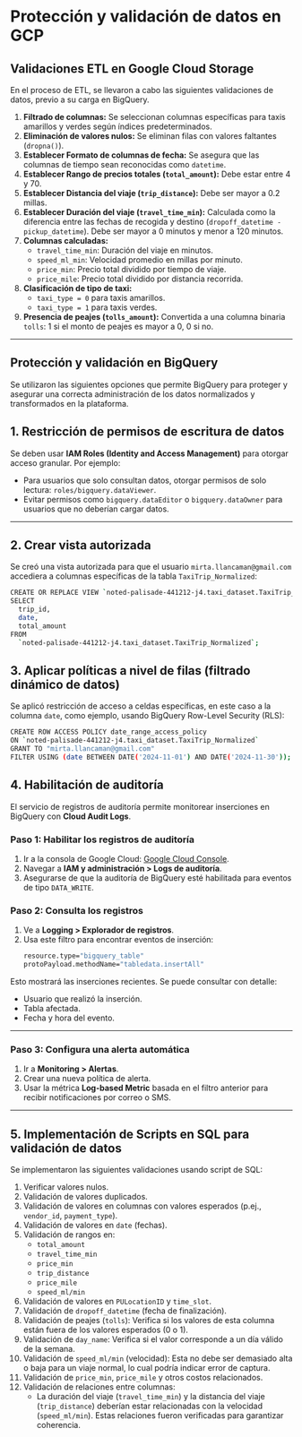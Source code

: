 # Protección y validación de datos en GCP

## Validaciones ETL en Google Cloud Storage

En el proceso de ETL, se llevaron a cabo las siguientes validaciones de datos, previo a su carga en BigQuery.

1. **Filtrado de columnas:** Se seleccionan columnas específicas para taxis amarillos y verdes según índices predeterminados.
2. **Eliminación de valores nulos:** Se eliminan filas con valores faltantes (`dropna()`).
3. **Establecer Formato de columnas de fecha:** Se asegura que las columnas de tiempo sean reconocidas como `datetime`.
4. **Establecer Rango de precios totales (`total_amount`):** Debe estar entre 4 y 70.
5. **Establecer Distancia del viaje (`trip_distance`):** Debe ser mayor a 0.2 millas.
6. **Establecer Duración del viaje (`travel_time_min`):** Calculada como la diferencia entre las fechas de recogida y destino (`dropoff_datetime - pickup_datetime`). Debe ser mayor a 0 minutos y menor a 120 minutos.
7. **Columnas calculadas:**
   - `travel_time_min`: Duración del viaje en minutos.
   - `speed_ml_min`: Velocidad promedio en millas por minuto.
   - `price_min`: Precio total dividido por tiempo de viaje.
   - `price_mile`: Precio total dividido por distancia recorrida.
8. **Clasificación de tipo de taxi:**
   - `taxi_type = 0` para taxis amarillos.
   - `taxi_type = 1` para taxis verdes.
9. **Presencia de peajes (`tolls_amount`):** Convertida a una columna binaria `tolls`: 1 si el monto de peajes es mayor a 0, 0 si no.

---
## Protección y validación en BigQuery


Se utilizaron las siguientes opciones que permite BigQuery para proteger y asegurar una correcta administración de los datos normalizados y transformados en la plataforma.

## 1. Restricción de permisos de escritura de datos

Se deben usar **IAM Roles (Identity and Access Management)** para otorgar acceso granular. Por ejemplo:
- Para usuarios que solo consultan datos, otorgar permisos de solo lectura: `roles/bigquery.dataViewer`.
- Evitar permisos como `bigquery.dataEditor` o `bigquery.dataOwner` para usuarios que no deberían cargar datos.

---

## 2. Crear vista autorizada

Se creó una vista autorizada para que el usuario `mirta.llancaman@gmail.com` accediera a columnas específicas de la tabla `TaxiTrip_Normalized`:

```bash
CREATE OR REPLACE VIEW `noted-palisade-441212-j4.taxi_dataset.TaxiTrip_AuthorizedView` AS
SELECT 
  trip_id, 
  date, 
  total_amount
FROM 
  `noted-palisade-441212-j4.taxi_dataset.TaxiTrip_Normalized`;
```


## 3. Aplicar políticas a nivel de filas (filtrado dinámico de datos)

Se aplicó restricción de acceso a celdas específicas, en este caso a la columna `date`, como ejemplo, usando BigQuery Row-Level Security (RLS):

```bash
CREATE ROW ACCESS POLICY date_range_access_policy
ON `noted-palisade-441212-j4.taxi_dataset.TaxiTrip_Normalized`
GRANT TO "mirta.llancaman@gmail.com"
FILTER USING (date BETWEEN DATE('2024-11-01') AND DATE('2024-11-30'));
```

## 4. Habilitación de auditoría

El servicio de registros de auditoría permite monitorear inserciones en BigQuery con **Cloud Audit Logs**.

### Paso 1: Habilitar los registros de auditoría
1. Ir a la consola de Google Cloud: [Google Cloud Console](https://console.cloud.google.com).
2. Navegar a **IAM y administración > Logs de auditoría**.
3. Asegurarse de que la auditoría de BigQuery esté habilitada para eventos de tipo `DATA_WRITE`.

### Paso 2: Consulta los registros
1. Ve a **Logging > Explorador de registros**.
2. Usa este filtro para encontrar eventos de inserción:
   ```bash
   resource.type="bigquery_table"
   protoPayload.methodName="tabledata.insertAll"
   ```

Esto mostrará las inserciones recientes. Se puede consultar con detalle:
- Usuario que realizó la inserción.
- Tabla afectada.
- Fecha y hora del evento.

---

### Paso 3: Configura una alerta automática

1. Ir a **Monitoring > Alertas**.
2. Crear una nueva política de alerta.
3. Usar la métrica **Log-based Metric** basada en el filtro anterior para recibir notificaciones por correo o SMS.

---

## 5. Implementación de Scripts en SQL para validación de datos

Se implementaron las siguientes validaciones usando script de SQL:

1. Verificar valores nulos.
2. Validación de valores duplicados.
3. Validación de valores en columnas con valores esperados (p.ej., `vendor_id`, `payment_type`).
4. Validación de valores en `date` (fechas).
5. Validación de rangos en:
   - `total_amount`
   - `travel_time_min`
   - `price_min`
   - `trip_distance`
   - `price_mile`
   - `speed_ml/min`
6. Validación de valores en `PULocationID` y `time_slot`.
7. Validación de `dropoff_datetime` (fecha de finalización).
8. Validación de peajes (`tolls`): Verifica si los valores de esta columna están fuera de los valores esperados (0 o 1).
9. Validación de `day_name`: Verifica si el valor corresponde a un día válido de la semana.
10. Validación de `speed_ml/min` (velocidad): Esta no debe ser demasiado alta o baja para un viaje normal, lo cual podría indicar error de captura.
11. Validación de `price_min`, `price_mile` y otros costos relacionados.
12. Validación de relaciones entre columnas:
    - La duración del viaje (`travel_time_min`) y la distancia del viaje (`trip_distance`) deberían estar relacionadas con la velocidad (`speed_ml/min`). Estas relaciones fueron verificadas para garantizar coherencia.   

